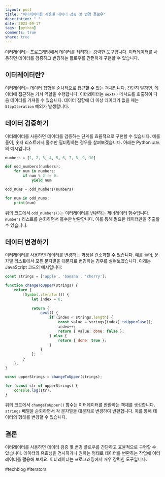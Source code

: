 ```yaml
---
layout: post
title: "이터레이터를 사용한 데이터 검증 및 변경 플로우"
description: " "
date: 2023-09-17
tags: [python]
comments: true
share: true
---
```


이터레이터는 프로그래밍에서 데이터를 처리하는 강력한 도구입니다. 이터레이터를 사용하면 데이터를 검증하고 변경하는 플로우를 간편하게 구현할 수 있습니다. 

## 이터레이터란?

이터레이터는 데이터 집합을 순차적으로 접근할 수 있는 객체입니다. 간단히 말하면, 데이터에 접근하는 커서 역할을 수행합니다. 이터레이터는 `next()` 메서드를 호출하여 다음 데이터를 가져올 수 있습니다. 데이터 집합에 더 이상 데이터가 없을 때는 `StopIteration` 예외가 발생합니다.

## 데이터 검증하기

이터레이터를 사용하면 데이터를 검증하는 단계를 효율적으로 구현할 수 있습니다. 예를 들어, 숫자 리스트에서 홀수만 필터링하는 경우를 살펴보겠습니다. 아래는 Python 코드의 예시입니다:

```python
numbers = [1, 2, 3, 4, 5, 6, 7, 8, 9, 10]

def odd_numbers(numbers):
    for num in numbers:
        if num % 2 != 0:
            yield num

odd_nums = odd_numbers(numbers)

for num in odd_nums:
    print(num)
```

위의 코드에서 `odd_numbers()`는 이터레이터를 반환하는 제너레이터 함수입니다. `numbers` 리스트를 순회하면서 홀수만 반환합니다. 이를 통해 필요한 데이터만을 추출할 수 있습니다.

## 데이터 변경하기

이터레이터를 사용하면 데이터를 변경하는 과정을 간소화할 수 있습니다. 예를 들어, 문자열 리스트에서 모든 문자열을 대문자로 변경하는 경우를 살펴보겠습니다. 아래는 JavaScript 코드의 예시입니다:

```javascript
const strings = ['apple', 'banana', 'cherry'];

function changeToUpper(strings) {
    return {
        [Symbol.iterator]() {
            let index = 0;
            
            return {
                next() {
                    if (index < strings.length) {
                        const value = strings[index].toUpperCase();
                        index++;
                        return { value, done: false };
                    } else {
                        return { done: true };
                    }
                }
            };
        }
    };
}

const upperStrings = changeToUpper(strings);

for (const str of upperStrings) {
    console.log(str);
}
```

위의 코드에서 `changeToUpper()` 함수는 이터레이터를 반환하는 객체를 생성합니다. `strings` 배열을 순회하면서 각 문자열을 대문자로 변경하여 반환합니다. 이를 통해 데이터의 형태를 변경할 수 있습니다.

## 결론

이터레이터를 사용하면 데이터 검증 및 변경 플로우를 간단하고 효율적으로 구현할 수 있습니다. 데이터의 유효성을 검사하거나 원하는 형태로 데이터를 변환하는 작업에 이터레이터를 활용해 보세요. 이터레이터는 프로그래밍에서 매우 강력한 도구입니다.

#techblog #iterators